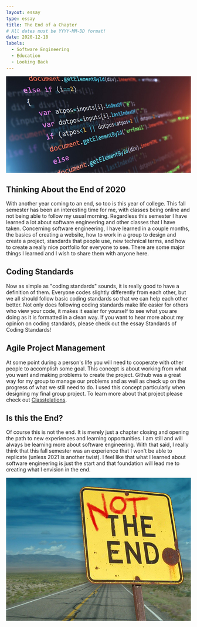 ```yaml
---
layout: essay
type: essay
title: The End of a Chapter
# All dates must be YYYY-MM-DD format!
date: 2020-12-18
labels:
  - Software Engineering
  - Education
  - Looking Back
---
```


<img class="ui medium centered image" src="../images/software.jpg">

## Thinking About the End of 2020

With another year coming to an end, so too is this year of college. This fall semester has been an interesting time for me, with classes being online and not being able to follow my usual morning. Regardless this semester I have learned a lot about software engineering and other classes that I have taken. Concerning software engineering, I have learned in a couple months, the basics of creating a website, how to work in a group to design and create a project, standards that people use, new technical terms, and how to create a really nice portfolio for everyone to see. There are some major things I learned and I wish to share them with anyone here.

## Coding Standards

Now as simple as "coding standards" sounds, it is really good to have a definition of them. Everyone codes slightly differently from each other, but we all should follow basic coding standards so that we can help each other better. Not only does following coding standards make life easier for others who view your code, it makes it easier for yourself to see what you are doing as it is formatted in a clean way. If you want to hear more about my opinion on coding standards, please check out the essay Standards of Coding Standards!

## Agile Project Management

At some point during a person's life you will need to cooperate with other people to accomplish some goal. This concept is about working from what you want and making problems to create the project. Github was a great way for my group to manage our problems and as well as check up on the progress of what we still need to do. I used this concept particularly when designing my final group project. To learn more about that project please check out [Classtelations](https://jktang342.github.io/projects/class-project.html).

## Is this the End?

Of course this is not the end. It is merely just a chapter closing and opening the path to new experiences and learning opportunities. I am still and will always be learning more about software engineering. With that said, I really think that this fall semester was an experience that I won't be able to replicate (unless 2021 is another twist). I feel like that what I learned about software engineering is just the start and that foundation will lead me to creating what I envision in the end.

<img class="ui medium centered image" src="../images/NotTheEnd.jpg">
